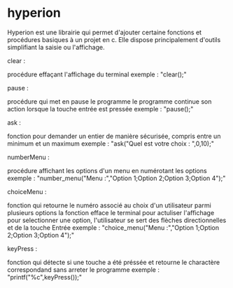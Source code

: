 # hyperion
Hyperion est une librairie qui permet d'ajouter certaine fonctions et procédures basiques à un projet en c. Elle dispose principalement d'outils simplifiant la saisie ou l'affichage.

clear :

procédure effaçant l'affichage du terminal
exemple : "clear();"

pause :

procédure qui met en pause le programme
le programme continue son action lorsque la touche entrée est pressée
exemple : "pause();"

ask :

fonction pour demander un entier de manière sécurisée, compris entre un minimum et un maximum
exemple : "ask("Quel est votre choix : ",0,10);"

numberMenu :

procédure affichant les options d'un menu en numérotant les options
exemple : "number_menu("Menu :","Option 1;Option 2;Option 3;Option 4");"

choiceMenu :

fonction qui retourne le numéro associé au choix d'un utilisateur parmi plusieurs options
la fonction efface le terminal pour actuliser l'affichage
pour selectionner une option, l'utilisateur se sert des flèches directionnelles et de la touche Entrée
exemple : "choice_menu("Menu :","Option 1;Option 2;Option 3;Option 4");"

keyPress :

fonction qui détecte si une touche a été préssée et retourne le charactère correspondand sans arreter le programme
exemple : "printf("%c",keyPress());"
